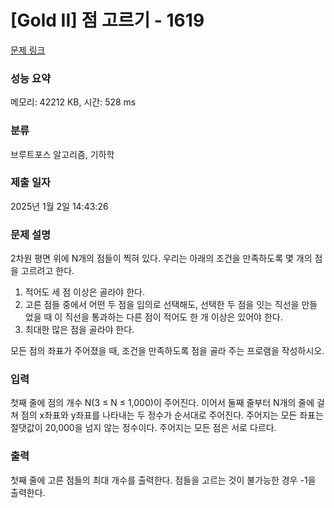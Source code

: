 # [Gold II] 점 고르기 - 1619 

[문제 링크](https://www.acmicpc.net/problem/1619) 

### 성능 요약

메모리: 42212 KB, 시간: 528 ms

### 분류

브루트포스 알고리즘, 기하학

### 제출 일자

2025년 1월 2일 14:43:26

### 문제 설명

<p>2차원 평면 위에 N개의 점들이 찍혀 있다. 우리는 아래의 조건을 만족하도록 몇 개의 점을 고르려고 한다.</p>

<ol>
	<li>적어도 세 점 이상은 골라야 한다.</li>
	<li>고른 점들 중에서 어떤 두 점을 임의로 선택해도, 선택한 두 점을 잇는 직선을 만들었을 때 이 직선을 통과하는 다른 점이 적어도 한 개 이상은 있어야 한다.</li>
	<li>최대한 많은 점을 골라야 한다.</li>
</ol>

<p>모든 점의 좌표가 주어졌을 때, 조건을 만족하도록 점을 골라 주는 프로램을 작성하시오.</p>

### 입력 

 <p>첫째 줄에 점의 개수 N(3 ≤ N ≤ 1,000)이 주어진다. 이어서 둘째 줄부터 N개의 줄에 걸쳐 점의 x좌표와 y좌표를 나타내는 두 정수가 순서대로 주어진다. 주어지는 모든 좌표는 절댓값이 20,000을 넘지 않는 정수이다. 주어지는 모든 점은 서로 다르다.</p>

### 출력 

 <p>첫째 줄에 고른 점들의 최대 개수를 출력한다. 점들을 고르는 것이 불가능한 경우 -1을 출력한다.</p>

